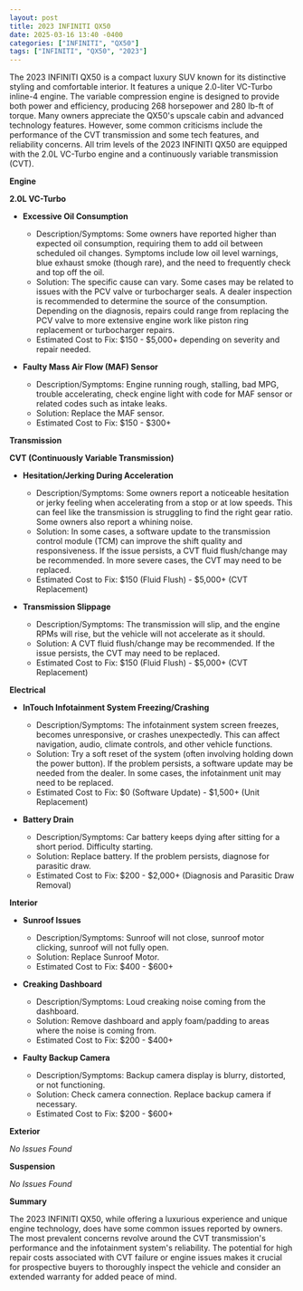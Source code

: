 ```yaml
---
layout: post
title: 2023 INFINITI QX50
date: 2025-03-16 13:40 -0400
categories: ["INFINITI", "QX50"]
tags: ["INFINITI", "QX50", "2023"]
---
```

The 2023 INFINITI QX50 is a compact luxury SUV known for its distinctive styling and comfortable interior. It features a unique 2.0-liter VC-Turbo inline-4 engine. The variable compression engine is designed to provide both power and efficiency, producing 268 horsepower and 280 lb-ft of torque. Many owners appreciate the QX50's upscale cabin and advanced technology features. However, some common criticisms include the performance of the CVT transmission and some tech features, and reliability concerns. All trim levels of the 2023 INFINITI QX50 are equipped with the 2.0L VC-Turbo engine and a continuously variable transmission (CVT).

**Engine**

**2.0L VC-Turbo**
* **Excessive Oil Consumption**
    * Description/Symptoms: Some owners have reported higher than expected oil consumption, requiring them to add oil between scheduled oil changes. Symptoms include low oil level warnings, blue exhaust smoke (though rare), and the need to frequently check and top off the oil.
    * Solution: The specific cause can vary. Some cases may be related to issues with the PCV valve or turbocharger seals. A dealer inspection is recommended to determine the source of the consumption. Depending on the diagnosis, repairs could range from replacing the PCV valve to more extensive engine work like piston ring replacement or turbocharger repairs.
    * Estimated Cost to Fix: $150 - $5,000+ depending on severity and repair needed.

*   **Faulty Mass Air Flow (MAF) Sensor**
    *   Description/Symptoms: Engine running rough, stalling, bad MPG, trouble accelerating, check engine light with code for MAF sensor or related codes such as intake leaks.
    *   Solution: Replace the MAF sensor.
    *   Estimated Cost to Fix: $150 - $300+

**Transmission**

**CVT (Continuously Variable Transmission)**

* **Hesitation/Jerking During Acceleration**
    * Description/Symptoms: Some owners report a noticeable hesitation or jerky feeling when accelerating from a stop or at low speeds. This can feel like the transmission is struggling to find the right gear ratio. Some owners also report a whining noise.
    * Solution: In some cases, a software update to the transmission control module (TCM) can improve the shift quality and responsiveness. If the issue persists, a CVT fluid flush/change may be recommended. In more severe cases, the CVT may need to be replaced.
    * Estimated Cost to Fix: $150 (Fluid Flush) - $5,000+ (CVT Replacement)

* **Transmission Slippage**
    * Description/Symptoms: The transmission will slip, and the engine RPMs will rise, but the vehicle will not accelerate as it should.
    * Solution: A CVT fluid flush/change may be recommended. If the issue persists, the CVT may need to be replaced.
    * Estimated Cost to Fix: $150 (Fluid Flush) - $5,000+ (CVT Replacement)

**Electrical**

* **InTouch Infotainment System Freezing/Crashing**
    * Description/Symptoms: The infotainment system screen freezes, becomes unresponsive, or crashes unexpectedly. This can affect navigation, audio, climate controls, and other vehicle functions.
    * Solution: Try a soft reset of the system (often involving holding down the power button). If the problem persists, a software update may be needed from the dealer. In some cases, the infotainment unit may need to be replaced.
    * Estimated Cost to Fix: $0 (Software Update) - $1,500+ (Unit Replacement)

* **Battery Drain**
    * Description/Symptoms: Car battery keeps dying after sitting for a short period. Difficulty starting.
    * Solution: Replace battery. If the problem persists, diagnose for parasitic draw.
    * Estimated Cost to Fix: $200 - $2,000+ (Diagnosis and Parasitic Draw Removal)

**Interior**

*   **Sunroof Issues**
    *   Description/Symptoms: Sunroof will not close, sunroof motor clicking, sunroof will not fully open.
    *   Solution: Replace Sunroof Motor.
    *   Estimated Cost to Fix: $400 - $600+

*   **Creaking Dashboard**
    *   Description/Symptoms: Loud creaking noise coming from the dashboard.
    *   Solution: Remove dashboard and apply foam/padding to areas where the noise is coming from.
    *   Estimated Cost to Fix: $200 - $400+

*   **Faulty Backup Camera**
    *   Description/Symptoms: Backup camera display is blurry, distorted, or not functioning.
    *   Solution: Check camera connection. Replace backup camera if necessary.
    *   Estimated Cost to Fix: $200 - $600+

**Exterior**

*No Issues Found*

**Suspension**

*No Issues Found*

**Summary**

The 2023 INFINITI QX50, while offering a luxurious experience and unique engine technology, does have some common issues reported by owners. The most prevalent concerns revolve around the CVT transmission's performance and the infotainment system's reliability. The potential for high repair costs associated with CVT failure or engine issues makes it crucial for prospective buyers to thoroughly inspect the vehicle and consider an extended warranty for added peace of mind.


